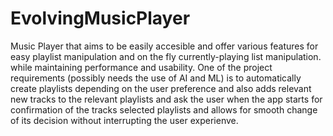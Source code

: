 # EvolvingMusicPlayer
Music Player that aims to be easily accesible and offer various features for easy playlist manipulation and on the fly currently-playing list manipulation. while maintaining performance and usability. One of the project requirements (possibly needs the use of AI and ML) is to automatically create playlists depending on the user preference and also adds relevant new tracks to the relevant playlists and ask the user when the app starts for confirmation of the tracks selected playlists and allows for smooth change of its decision without interrupting the user experienve. 
